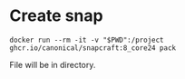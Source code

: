 # Create snap

```console
docker run --rm -it -v "$PWD":/project ghcr.io/canonical/snapcraft:8_core24 pack
```

File will be in directory.
